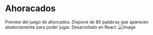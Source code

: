 # Ahoracados

Preview del juego de ahorcados. Dispone de 80 palabras que aparecen aleatoriamente para poder jugar. Desarrollado en React.
![image](https://github.com/EmaLoto/proyecto-dos-ahorcados/assets/112836748/ad30d87b-8c28-4245-bef6-03cf05fa3a7a)
